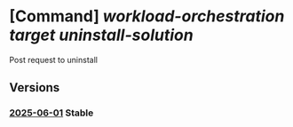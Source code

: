 # [Command] _workload-orchestration target uninstall-solution_

Post request to uninstall

## Versions

### [2025-06-01](/Resources/mgmt-plane/L3N1YnNjcmlwdGlvbnMve30vcmVzb3VyY2Vncm91cHMve30vcHJvdmlkZXJzL21pY3Jvc29mdC5lZGdlL3RhcmdldHMve30vdW5pbnN0YWxsc29sdXRpb24=/2025-06-01.xml) **Stable**

<!-- mgmt-plane /subscriptions/{}/resourcegroups/{}/providers/microsoft.edge/targets/{}/uninstallsolution 2025-06-01 -->
